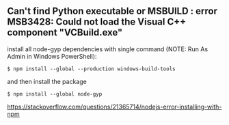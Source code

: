 ## Can't find Python executable or MSBUILD : error MSB3428: Could not load the Visual C++ component "VCBuild.exe"

install all node-gyp dependencies with single command (NOTE: Run As Admin in Windows PowerShell):

`$ npm install --global --production windows-build-tools`

and then install the package

`$ npm install --global node-gyp`

https://stackoverflow.com/questions/21365714/nodejs-error-installing-with-npm
